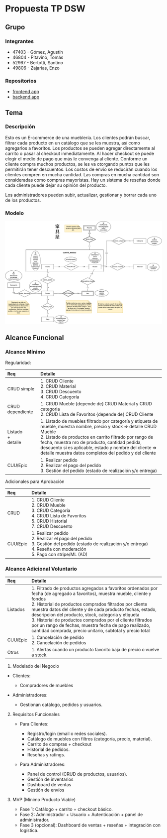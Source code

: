 # Propuesta TP DSW

## Grupo

### Integrantes

- 47403 - Gómez, Agustín
- 46804 - Pitavino, Tomás
- 52967 - Bertotti, Santino
- 49806 - Zajarías, Enzo

### Repositorios

- [frontend app](https://github.com/lordagustin22/ECommerce-dsw-frontend)
- [backend app](https://github.com/lordagustin22/ECommerce-dsw-backend)

## Tema

### Descripción

Esto es un E-commerce de una mueblería. Los clientes podrán buscar, filtrar cada producto en un catálogo que se les muestra, así como agregarlos a favoritos. Los productos se pueden agregar directamente al carrito o pasar al checkout inmediatamente. Al hacer checkout se puede elegir el medio de pago que más le convenga al cliente. Conforme un cliente compra muchos productos, se les va otorgando puntos que les permitirán tener descuentos. Los costos de envío se reducirán cuando los clientes compren en mucha cantidad. Las compras en mucha cantidad son consideradas como compras mayoristas. Hay un sistema de reseñas donde cada cliente puede dejar su opinión del producto.

Los administradores pueden subir, actualizar, gestionar y borrar cada uno de los productos.

### Modelo

![imagen del modelo](E-Commerce-DER.png)

## Alcance Funcional

### Alcance Mínimo

Regularidad:

| Req                     | Detalle                                                                                                                                                                                                                                                                                                                                                   |
| :---------------------- | :-------------------------------------------------------------------------------------------------------------------------------------------------------------------------------------------------------------------------------------------------------------------------------------------------------------------------------------------------------- |
| CRUD simple             | 1. CRUD Cliente<br>2. CRUD Material<br>3. CRUD Descuento<br>4. CRUD Categoría                                                                                                                                                                                                                                                                             |
| CRUD dependiente        | 1. CRUD Mueble {depende de} CRUD Material y CRUD categoria<br>2. CRUD Lista de Favoritos {depende de} CRUD Cliente                                                                                                                                                                                                                                        |
| Listado<br>+<br>detalle | 1. Listado de muebles filtrado por categoría y etiqueta de mueble, muestra nombre, precio y stock => detalle CRUD Mueble<br> 2. Listado de productos en carrito filtrado por rango de fecha, muestra nro de producto, cantidad pedida, descuento si es aplicable, estado y nombre del cliente => detalle muestra datos completos del pedido y del cliente |
| CUU/Epic                | 1. Realizar pedido <br>2. Realizar el pago del pedido <br> 3. Gestión del pedido (estado de realización y/o entrega)                                                                                                                                                                                                                                      |

Adicionales para Aprobación

| Req      | Detalle                                                                                                                                                                        |
| :------- | :----------------------------------------------------------------------------------------------------------------------------------------------------------------------------- |
| CRUD     | 1. CRUD Cliente<br>2. CRUD Mueble<br>3. CRUD Categoría<br>4. CRUD Lista de Favoritos<br>5. CRUD Historial<br>7. CRUD Descuento                                                 |
| CUU/Epic | 1. Realizar pedido <br>2. Realizar el pago del pedido<br> 3. Gestión del pedido (estado de realización y/o entrega) <br>4. Reseña con moderación<br>5. Pago con stripe/ML (AD) |

### Alcance Adicional Voluntario

| Req      | Detalle                                                                                                                                                                                                                                                                                                                                                                                                                                                                                              |
| :------- | :--------------------------------------------------------------------------------------------------------------------------------------------------------------------------------------------------------------------------------------------------------------------------------------------------------------------------------------------------------------------------------------------------------------------------------------------------------------------------------------------------- |
| Listados | 1. Filtrado de productos agregados a favoritos ordenados por fecha (de agregado a favoritos), muestra mueble, cliente y fondos <br>2. Historial de productos comprados filtrados por cliente muestra datos del cliente y de cada producto fechas, estado, descripcion del producto, stock, categoria y etiqueta<br>3. Historial de productos comprados por el cliente filtrados por un rango de fechas, muestra fecha de pago realizado, cantidad comprada, precio unitario, subtotal y precio total |
| CUU/Epic | 1. Cancelación de pedido<br>2. Cancelación de pedidos                                                                                                                                                                                                                                                                                                                                                                                                                                                |
| Otros    | 1. Alertas cuando un producto favorito baja de precio o vuelve a stock.                                                                                                                                                                                                                                                                                                                                                                                                                              |

1. Modelado del Negocio

- Clientes:
  - Compradores de muebles

- Administradores:
  - Gestionan catálogo, pedidos y usuarios.

2. Requisitos Funcionales
   - Para Clientes:
     - Registro/login (email o redes sociales).
     - Catálogo de muebles con filtros (categoría, precio, material).
     - Carrito de compras + checkout
     - Historial de pedidos.
     - Reseñas y ratings.

   - Para Administradores:
     - Panel de control (CRUD de productos, usuarios).
     - Gestión de inventarios
     - Dashboard de ventas
     - Gestión de envíos

3. MVP (Mínimo Producto Viable)
   - Fase 1: Catálogo + carrito + checkout básico.
   - Fase 2: Administrador + Usuario + Autenticación + panel de administrador.
   - Fase 3 (opcional): Dashboard de ventas + reseñas + integración con logística.
